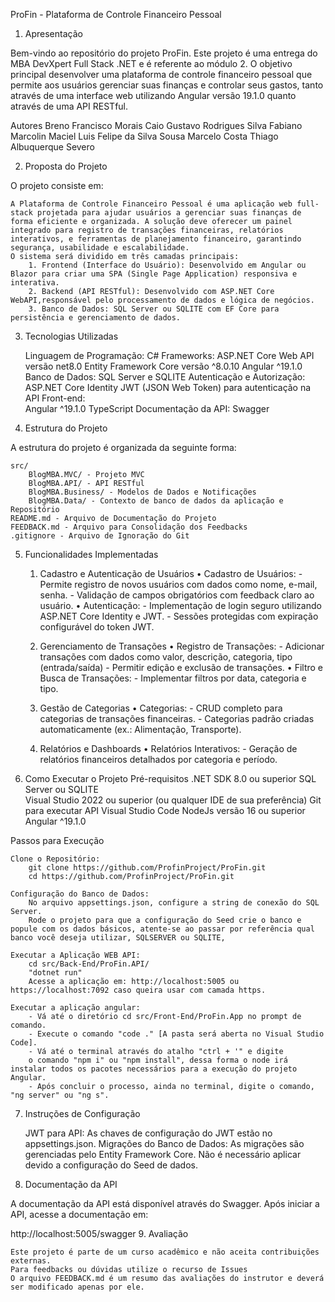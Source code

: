 ProFin - Plataforma de Controle Financeiro Pessoal
1. Apresentação

Bem-vindo ao repositório do projeto ProFin. Este projeto é uma entrega do MBA DevXpert Full Stack .NET e é referente ao módulo 2. O objetivo principal desenvolver uma plataforma de controle financeiro pessoal que permite aos usuários gerenciar suas finanças e controlar seus gastos, tanto através de uma interface web utilizando Angular versão 19.1.0 quanto através de uma API RESTful.

Autores
    Breno Francisco Morais
    Caio Gustavo Rodrigues Silva
    Fabiano Marcolin Maciel
    Luis Felipe da Silva Sousa
    Marcelo Costa
    Thiago Albuquerque Severo    

2. Proposta do Projeto

O projeto consiste em:

    A Plataforma de Controle Financeiro Pessoal é uma aplicação web full-stack projetada para ajudar usuários a gerenciar suas finanças de forma eficiente e organizada. A solução deve oferecer um painel integrado para registro de transações financeiras, relatórios interativos, e ferramentas de planejamento financeiro, garantindo segurança, usabilidade e escalabilidade.
    O sistema será dividido em três camadas principais:
        1. Frontend (Interface do Usuário): Desenvolvido em Angular ou Blazor para criar uma SPA (Single Page Application) responsiva e interativa.
        2. Backend (API RESTful): Desenvolvido com ASP.NET Core WebAPI,responsável pelo processamento de dados e lógica de negócios.
        3. Banco de Dados: SQL Server ou SQLITE com EF Core para persistência e gerenciamento de dados.

3. Tecnologias Utilizadas

    Linguagem de Programação: C#
    Frameworks:
        ASP.NET Core Web API versão net8.0
        Entity Framework Core versão ^8.0.10
        Angular ^19.1.0
    Banco de Dados: SQL Server e SQLITE
    Autenticação e Autorização:
        ASP.NET Core Identity
        JWT (JSON Web Token) para autenticação na API
    Front-end:        
        Angular ^19.1.0
        TypeScript
    Documentação da API: Swagger

4. Estrutura do Projeto

A estrutura do projeto é organizada da seguinte forma:

    src/
        BlogMBA.MVC/ - Projeto MVC
        BlogMBA.API/ - API RESTful
        BlogMBA.Business/ - Modelos de Dados e Notificações
        BlogMBA.Data/ - Contexto de banco de dados da aplicação e Repositório
    README.md - Arquivo de Documentação do Projeto
    FEEDBACK.md - Arquivo para Consolidação dos Feedbacks
    .gitignore - Arquivo de Ignoração do Git

5. Funcionalidades Implementadas

    1. Cadastro e Autenticação de Usuários
        • Cadastro de Usuários:
            - Permite registro de novos usuários com dados como nome, e-mail,
        senha.
            - Validação de campos obrigatórios com feedback claro ao usuário.
        • Autenticação:
            - Implementação de login seguro utilizando ASP.NET Core Identity e JWT.
            - Sessões protegidas com expiração configurável do token JWT.

    2. Gerenciamento de Transações
        • Registro de Transações:
            - Adicionar transações com dados como valor, descrição, categoria, tipo (entrada/saída)
            - Permitir edição e exclusão de transações.
        • Filtro e Busca de Transações:
            - Implementar filtros por data, categoria e tipo.
    3. Gestão de Categorias
        • Categorias:
            - CRUD completo para categorias de transações financeiras.
            - Categorias padrão criadas automaticamente (ex.: Alimentação,
        Transporte).                
    4. Relatórios e Dashboards
        • Relatórios Interativos:
            - Geração de relatórios financeiros detalhados por categoria e
        período.

6. Como Executar o Projeto
Pré-requisitos
    .NET SDK 8.0 ou superior
    SQL Server ou SQLITE    
    Visual Studio 2022 ou superior (ou qualquer IDE de sua preferência)
    Git para executar API
    Visual Studio Code
    NodeJs versão 16 ou superior
    Angular ^19.1.0

Passos para Execução

    Clone o Repositório:
        git clone https://github.com/ProfinProject/ProFin.git
        cd https://github.com/ProfinProject/ProFin.git

    Configuração do Banco de Dados:
        No arquivo appsettings.json, configure a string de conexão do SQL Server.
        Rode o projeto para que a configuração do Seed crie o banco e popule com os dados básicos, atente-se ao passar por referência qual banco você deseja utilizar, SQLSERVER ou SQLITE, 

    Executar a Aplicação WEB API:
        cd src/Back-End/ProFin.API/
        "dotnet run"
        Acesse a aplicação em: http://localhost:5005 ou https://localhost:7092 caso queira usar com camada https.

    Executar a aplicação angular:
        - Vá até o diretório cd src/Front-End/ProFin.App no prompt de comando.
        - Execute o comando "code ." [A pasta será aberta no Visual Studio Code].
        - Vá até o terminal através do atalho "ctrl + '" e digite
        o comando "npm i" ou "npm install", dessa forma o node irá instalar todos os pacotes necessários para a execução do projeto Angular.
        - Após concluir o processo, ainda no terminal, digite o comando, "ng server" ou "ng s".        

7. Instruções de Configuração

    JWT para API: As chaves de configuração do JWT estão no appsettings.json.
    Migrações do Banco de Dados: As migrações são gerenciadas pelo Entity Framework Core. Não é necessário aplicar devido a configuração do Seed de dados.

8. Documentação da API

A documentação da API está disponível através do Swagger. Após iniciar a API, acesse a documentação em:

http://localhost:5005/swagger
9. Avaliação

    Este projeto é parte de um curso acadêmico e não aceita contribuições externas.
    Para feedbacks ou dúvidas utilize o recurso de Issues
    O arquivo FEEDBACK.md é um resumo das avaliações do instrutor e deverá ser modificado apenas por ele.
